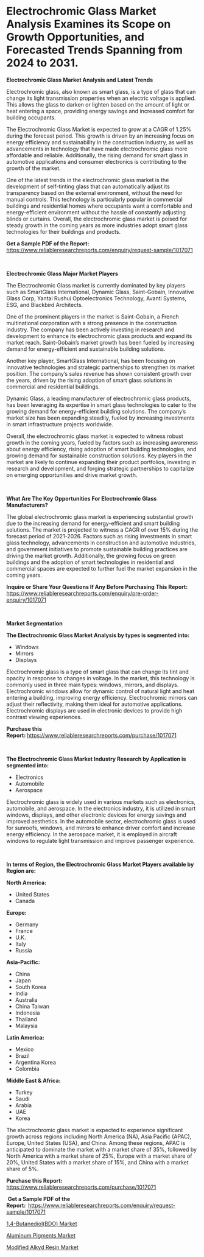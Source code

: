 <p><h1>Electrochromic Glass Market Analysis Examines its Scope on Growth Opportunities, and Forecasted Trends Spanning from 2024 to 2031.</h1></p><p><strong>Electrochromic Glass Market Analysis and Latest Trends</strong></p>
<p><p>Electrochromic glass, also known as smart glass, is a type of glass that can change its light transmission properties when an electric voltage is applied. This allows the glass to darken or lighten based on the amount of light or heat entering a space, providing energy savings and increased comfort for building occupants. </p><p>The Electrochromic Glass Market is expected to grow at a CAGR of 1.25% during the forecast period. This growth is driven by an increasing focus on energy efficiency and sustainability in the construction industry, as well as advancements in technology that have made electrochromic glass more affordable and reliable. Additionally, the rising demand for smart glass in automotive applications and consumer electronics is contributing to the growth of the market.</p><p>One of the latest trends in the electrochromic glass market is the development of self-tinting glass that can automatically adjust its transparency based on the external environment, without the need for manual controls. This technology is particularly popular in commercial buildings and residential homes where occupants want a comfortable and energy-efficient environment without the hassle of constantly adjusting blinds or curtains. Overall, the electrochromic glass market is poised for steady growth in the coming years as more industries adopt smart glass technologies for their buildings and products.</p></p>
<p><strong>Get a Sample PDF of the Report:&nbsp;</strong> <a href="https://www.reliableresearchreports.com/enquiry/request-sample/1017071">https://www.reliableresearchreports.com/enquiry/request-sample/1017071</a></p>
<p>&nbsp;</p>
<p><strong>Electrochromic Glass Major Market Players</strong></p>
<p><p>The Electrochromic Glass market is currently dominated by key players such as SmartGlass International, Dynamic Glass, Saint-Gobain, Innovative Glass Corp, Yantai Rushui Optoelectronics Technology, Avanti Systems, ESG, and Blackbird Architects.</p><p>One of the prominent players in the market is Saint-Gobain, a French multinational corporation with a strong presence in the construction industry. The company has been actively investing in research and development to enhance its electrochromic glass products and expand its market reach. Saint-Gobain’s market growth has been fueled by increasing demand for energy-efficient and sustainable building solutions.</p><p>Another key player, SmartGlass International, has been focusing on innovative technologies and strategic partnerships to strengthen its market position. The company’s sales revenue has shown consistent growth over the years, driven by the rising adoption of smart glass solutions in commercial and residential buildings.</p><p>Dynamic Glass, a leading manufacturer of electrochromic glass products, has been leveraging its expertise in smart glass technologies to cater to the growing demand for energy-efficient building solutions. The company’s market size has been expanding steadily, fueled by increasing investments in smart infrastructure projects worldwide.</p><p>Overall, the electrochromic glass market is expected to witness robust growth in the coming years, fueled by factors such as increasing awareness about energy efficiency, rising adoption of smart building technologies, and growing demand for sustainable construction solutions. Key players in the market are likely to continue expanding their product portfolios, investing in research and development, and forging strategic partnerships to capitalize on emerging opportunities and drive market growth.</p></p>
<p>&nbsp;</p>
<p><strong>What Are The Key Opportunities For Electrochromic Glass Manufacturers?</strong></p>
<p><p>The global electrochromic glass market is experiencing substantial growth due to the increasing demand for energy-efficient and smart building solutions. The market is projected to witness a CAGR of over 15% during the forecast period of 2021-2026. Factors such as rising investments in smart glass technology, advancements in construction and automotive industries, and government initiatives to promote sustainable building practices are driving the market growth. Additionally, the growing focus on green buildings and the adoption of smart technologies in residential and commercial spaces are expected to further fuel the market expansion in the coming years.</p></p>
<p><strong>Inquire or Share Your Questions If Any Before Purchasing This Report:</strong> <a href="https://www.reliableresearchreports.com/enquiry/pre-order-enquiry/1017071">https://www.reliableresearchreports.com/enquiry/pre-order-enquiry/1017071</a></p>
<p>&nbsp;</p>
<p><strong>Market Segmentation</strong></p>
<p><strong>The Electrochromic Glass Market Analysis by types is segmented into:</strong></p>
<p><ul><li>Windows</li><li>Mirrors</li><li>Displays</li></ul></p>
<p><p>Electrochromic glass is a type of smart glass that can change its tint and opacity in response to changes in voltage. In the market, this technology is commonly used in three main types: windows, mirrors, and displays. Electrochromic windows allow for dynamic control of natural light and heat entering a building, improving energy efficiency. Electrochromic mirrors can adjust their reflectivity, making them ideal for automotive applications. Electrochromic displays are used in electronic devices to provide high contrast viewing experiences.</p></p>
<p><strong>Purchase this Report:&nbsp;</strong><a href="https://www.reliableresearchreports.com/purchase/1017071">https://www.reliableresearchreports.com/purchase/1017071</a></p>
<p>&nbsp;</p>
<p><strong>The Electrochromic Glass Market Industry Research by Application is segmented into:</strong></p>
<p><ul><li>Electronics</li><li>Automobile</li><li>Aerospace</li></ul></p>
<p><p>Electrochromic glass is widely used in various markets such as electronics, automobile, and aerospace. In the electronics industry, it is utilized in smart windows, displays, and other electronic devices for energy savings and improved aesthetics. In the automobile sector, electrochromic glass is used for sunroofs, windows, and mirrors to enhance driver comfort and increase energy efficiency. In the aerospace market, it is employed in aircraft windows to regulate light transmission and improve passenger experience.</p></p>
<p>&nbsp;</p>
<p><strong>In terms of Region, the Electrochromic Glass Market Players available by Region are:</strong></p>
<p>
    <p> <strong> North America: </strong>
        <ul>
            <li>United States</li>
            <li>Canada</li>
        </ul>
        </p> 
    <p> <strong> Europe: </strong>
        <ul>
            <li>Germany</li>
            <li>France</li>
            <li>U.K.</li>
            <li>Italy</li>
            <li>Russia</li>
        </ul>
        </p> 
    <p> <strong> Asia-Pacific: </strong>
        <ul>
            <li>China</li>
            <li>Japan</li>
            <li>South Korea</li>
            <li>India</li>
            <li>Australia</li>
            <li>China Taiwan</li>
            <li>Indonesia</li>
            <li>Thailand</li>
            <li>Malaysia</li>
        </ul>
        </p> 
    <p> <strong> Latin America: </strong>
        <ul>
            <li>Mexico</li>
            <li>Brazil</li>
            <li>Argentina Korea</li>
            <li>Colombia</li>
        </ul>
        </p> 
    <p> <strong> Middle East & Africa: </strong>
        <ul>
            <li>Turkey</li>
            <li>Saudi</li>
            <li>Arabia</li>
            <li>UAE</li>
            <li>Korea</li>
        </ul>
    </p>
    </p>
<p><p>The electrochromic glass market is expected to experience significant growth across regions including North America (NA), Asia Pacific (APAC), Europe, United States (USA), and China. Among these regions, APAC is anticipated to dominate the market with a market share of 35%, followed by North America with a market share of 25%, Europe with a market share of 20%, United States with a market share of 15%, and China with a market share of 5%.</p></p>
<p><strong>Purchase this Report: </strong><a href="https://www.reliableresearchreports.com/purchase/1017071">https://www.reliableresearchreports.com/purchase/1017071</a></p>
<p>&nbsp;<strong>Get a Sample PDF of the Report:&nbsp;&nbsp;</strong><a href="https://www.reliableresearchreports.com/enquiry/request-sample/1017071">https://www.reliableresearchreports.com/enquiry/request-sample/1017071</a></p>
<p><strong></strong></p>
<p><p><a href="https://view.publitas.com/reportprime-1/14-butanediol-bdo-market-size-market-share-and-global-market-analysis-report-2023-2030-89w3xrlkvyrk/">1,4-Butanediol(BDO) Market</a></p><p><a href="https://github.com/guneycigdem35/Market-Research-Report-List-2/blob/main/aluminum-pigments-market.md">Aluminum Pigments Market</a></p><p><a href="https://github.com/biheemgalvinlouises6hokrh3h/Market-Research-Report-List-1/blob/main/modified-alkyd-resin-market.md">Modified Alkyd Resin Market</a></p></p>